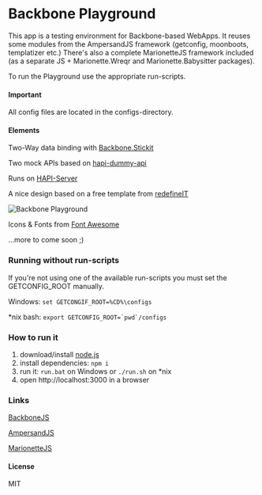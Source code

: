 # Backbone Playground

This app is a testing environment for Backbone-based WebApps.
It reuses some modules from the AmpersandJS framework (getconfig, moonboots, templatizer etc.)
There's also a complete MarionetteJS framework included (as a separate JS + Marionette.Wreqr and Marionette.Babysitter packages).

To run the Playground use the appropriate run-scripts.

#### Important
All config files are located in the configs-directory.

#### Elements

Two-Way data binding with [Backbone.Stickit](http://nytimes.github.io/backbone.stickit/)

Two mock APIs based on [hapi-dummy-api](https://github.com/HenrikJoreteg/hapi-dummy-api)

Runs on [HAPI-Server](http://hapijs.com)

A nice design based on a free template from [redefineIT](http://redefineinfotech.com/5-free-bootstrap-html-templates/)

![Backbone Playground](http://v55.imgup.net/playground5e1e.png "Screenshot")

Icons & Fonts from [Font Awesome](http://fortawesome.github.io/Font-Awesome/)

...more to come soon ;)

### Running without run-scripts
If you're not using one of the available run-scripts you must set the GETCONFIG_ROOT manually.

Windows: 
`set GETCONGIF_ROOT=%CD%\configs`

*nix bash:
`` export GETCONFIG_ROOT=`pwd`/configs ``

### How to run it

1. download/install [node.js](http://nodejs.org/)
1. install dependencies: `npm i`
1. run it: `run.bat` on Windows or `./run.sh` on *nix
1. open http://localhost:3000 in a browser

### Links

[BackboneJS](http://backbonejs.org)

[AmpersandJS](http://ampersandjs.com)

[MarionetteJS](http://marionettejs.com)


#### License

MIT
